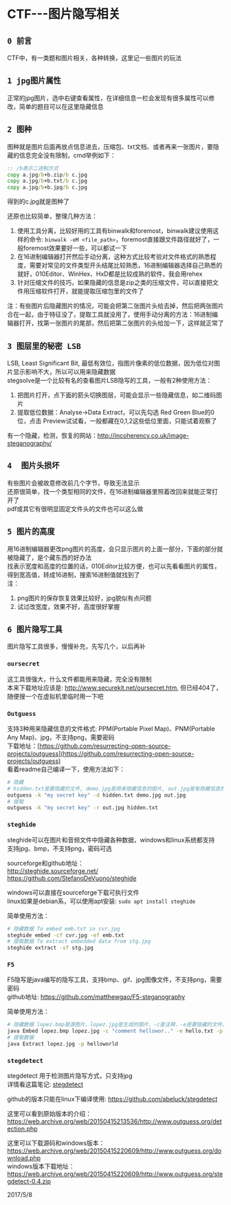 # CTF---图片隐写相关


## `0 前言`
CTF中，有一类题和图片相关，各种转换，这里记一些图片的玩法  


## `1 jpg图片属性`
正常的jpg图片，选中右键查看属性，在详细信息一栏会发现有很多属性可以修改，简单的题目可以在这里隐藏信息  

## `2 图种`
图种就是图片后面再放点信息进去，压缩包、txt文档、或者再来一张图片，要隐藏的信息完全没有限制，cmd举例如下：  
```bat
:: /b表示二进制方式
copy a.jpg/b+b.zip/b c.jpg
copy a.jpg/b+b.txt/b c.jpg
copy a.jpg/b+b.jpg/b c.jpg
```
得到的c.jpg就是图种了  

还原也比较简单，整理几种方法：  
1. 使用工具分离，比较好用的工具有binwalk和foremost，binwalk建议使用这样的命令: `binwalk -eM <file_path>`，foremost直接跟文件路径就好了，一般foremost效果要好一些，可以都试一下
2. 在16进制编辑器打开然后手动分离，这种方式比较考验对文件格式的熟悉程度，需要对常见的文件类型开头结尾比较熟悉，16进制编辑器选择自己熟悉的就好，010Editor、WinHex、HxD都是比较成熟的软件，我会用rehex
3. 针对压缩文件的技巧，如果隐藏的信息是zip之类的压缩文件，可以直接把文件用压缩软件打开，就能提取压缩包里的文件了

注：有些图片后隐藏图片的情况，可能会把第二张图片头给去掉，然后把两张图片合在一起，由于特征没了，提取工具就没用了，使用手动分离的方法：16进制编辑器打开，找第一张图片的尾部，然后把第二张图片的头给加一下，这样就正常了  
  

## `3 图层里的秘密 LSB`
LSB, Least Significant Bit, 最低有效位，指图片像素的低位数据，因为低位对图片显示影响不大，所以可以用来隐藏数据  
stegsolve是一个比较有名的查看图片LSB隐写的工具，一般有2种使用方法：  
1. 把图片打开，点下面的箭头切换图层，可能会显示一些隐藏信息，如二维码图片
2. 提取低位数据：Analyse->Data Extract，可以先勾选 Red Green Blue的0位，点击 Preview试试看，一般都藏在0,1,2这些低位里面，只能试着观察了

有一个隐藏，检测，恢复的网站：http://incoherency.co.uk/image-steganography/  


## `4  图片头损坏`
有些图片会被故意修改前几个字节，导致无法显示  
还原很简单，找一个类型相同的文件，在16进制编辑器里照着改回来就能正常打开了  
pdf或其它有很明显固定文件头的文件也可以这么做  


## `5 图片的高度`
用16进制编辑器更改png图片的高度，会只显示图片的上面一部分，下面的部分就被隐藏了，是个藏东西的好办法  
找表示宽度和高度的位置的话，010Editor比较方便，也可以先看看图片的属性，得到宽高值，转成16进制，搜索16进制值就找到了  
注：  
1. png图片的保存恢复效果比较好，jpg貌似有点问题
2. 试过改宽度，效果不好，高度很好掌握


## `6 图片隐写工具`
图片隐写工具很多，慢慢补充，先写几个，以后再补  

### `oursecret`
这工具很强大，什么文件都能用来隐藏，完全没有限制  
本来下载地址应该是: http://www.securekit.net/oursecret.htm, 但已经404了，随便搜一个在虚拟机里临时用一下吧  

### `Outguess`
支持3种用来隐藏信息的文件格式: PPM(Portable Pixel Map)、PNM(Portable Any Map)、jpg，不支持png，需要密码  
下载地址：[https://github.com/resurrecting-open-source-projects/outguess](https://github.com/resurrecting-open-source-projects/outguess)  
看着readme自己编译一下，使用方法如下：  
```sh
# 隐藏
# hidden.txt是要隐藏的文件, demo.jpg是用来隐藏信息的图片, out.jpg是有隐藏信息的图片
outguess -k "my secret key" -d hidden.txt demo.jpg out.jpg
# 提取
outguess -k "my secret key" -r out.jpg hidden.txt
```

### `steghide`
steghide可以在图片和音频文件中隐藏各种数据，windows和linux系统都支持  
支持jpg、bmp，不支持png，密码可选  

sourceforge和github地址：  
http://steghide.sourceforge.net/  
https://github.com/StefanoDeVuono/steghide  

windows可以直接在sourceforge下载可执行文件  
linux如果是debian系，可以使用apt安装: `sudo apt install steghide`  

简单使用方法：  
```sh
# 隐藏数据 To embed emb.txt in cvr.jpg
steghide embed -cf cvr.jpg -ef emb.txt
# 提取数据 To extract embedded data from stg.jpg
steghide extract -sf stg.jpg
```

### `F5`
F5隐写是java编写的隐写工具，支持bmp、gif、jpg图像文件，不支持png，需要密码  
github地址: https://github.com/matthewgao/F5-steganography  

简单使用方法：  
```sh
# 隐藏数据 lopez.bmp是源图片，lopez.jpg是生成的图片，-c是注释，-e是要隐藏的文件，-p是密码
java Embed lopez.bmp lopez.jpg -c "comment hellowor.." -e hello.txt -p helloworld
# 提取数据
java Extract lopez.jpg -p helloworld
```

### `stegdetect`
stegdetect 用于检测图片隐写方式，只支持jpg  
详情看这篇笔记: [stegdetect](../stegdetect/readme.md)  

github的版本只能在linux下编译使用: https://github.com/abeluck/stegdetect  

这里可以看到原始版本的介绍：  
https://web.archive.org/web/20150415213536/http://www.outguess.org/detection.php  

这里可以下载源码和windows版本：  
https://web.archive.org/web/20150415220609/http://www.outguess.org/download.php  
windows版本下载地址：https://web.archive.org/web/20150415220609/http://www.outguess.org/stegdetect-0.4.zip  


2017/5/8  

